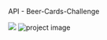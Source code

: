 API - Beer-Cards-Challenge

![](images/beer-cards-challenge%20.png)
<img src="../beer-cards-challenge/src/assets/images/beer-cards-challenge%20.png" alt="project image" />
